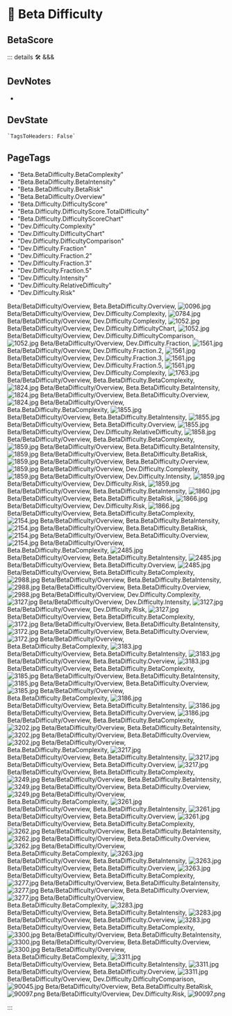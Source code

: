 
# 🔷 <beta>Beta Difficulty</beta>

## BetaScore

::: details 🛠 <dev>&&&</dev>

## DevNotes

-

## DevState

```py
`TagsToHeaders: False`
```

<h2>PageTags</h2>

- "Beta.BetaDifficulty.BetaComplexity"
- "Beta.BetaDifficulty.BetaIntensity"
- "Beta.BetaDifficulty.BetaRisk"
- "Beta.BetaDifficulty.Overview"
- "Beta.Difficulty.DifficultyScore"
- "Beta.Difficulty.DifficultyScore.TotalDifficulty"
- "Beta.Difficulty.DifficultyScoreChart"
- "Dev.Difficulty.Complexity"
- "Dev.Difficulty.DifficultyChart"
- "Dev.Difficulty.DifficultyComparison"
- "Dev.Difficulty.Fraction"
- "Dev.Difficulty.Fraction.2"
- "Dev.Difficulty.Fraction.3"
- "Dev.Difficulty.Fraction.5"
- "Dev.Difficulty.Intensity"
- "Dev.Difficulty.RelativeDifficulty"
- "Dev.Difficulty.Risk"

Beta/BetaDifficulty/Overview, <dev>Beta.BetaDifficulty.Overview</dev>, ![0096.jpg](/PaperPhoto/0096.jpg)
Beta/BetaDifficulty/Overview, <dev>Dev.Difficulty.Complexity</dev>, ![0784.jpg](/PaperPhoto/0784.jpg)
Beta/BetaDifficulty/Overview, <dev>Dev.Difficulty.Complexity</dev>, ![1052.jpg](/PaperPhoto/1052.jpg)
Beta/BetaDifficulty/Overview, <dev>Dev.Difficulty.DifficultyChart</dev>, ![1052.jpg](/PaperPhoto/1052.jpg)
Beta/BetaDifficulty/Overview, <dev>Dev.Difficulty.DifficultyComparison</dev>, ![1052.jpg](/PaperPhoto/1052.jpg)
Beta/BetaDifficulty/Overview, <dev>Dev.Difficulty.Fraction</dev>, ![1561.jpg](/PaperPhoto/1561.jpg)
Beta/BetaDifficulty/Overview, <dev>Dev.Difficulty.Fraction.2</dev>, ![1561.jpg](/PaperPhoto/1561.jpg)
Beta/BetaDifficulty/Overview, <dev>Dev.Difficulty.Fraction.3</dev>, ![1561.jpg](/PaperPhoto/1561.jpg)
Beta/BetaDifficulty/Overview, <dev>Dev.Difficulty.Fraction.5</dev>, ![1561.jpg](/PaperPhoto/1561.jpg)
Beta/BetaDifficulty/Overview, <dev>Dev.Difficulty.Complexity</dev>, ![1763.jpg](/PaperPhoto/1763.jpg)
Beta/BetaDifficulty/Overview, <dev>Beta.BetaDifficulty.BetaComplexity</dev>, ![1824.jpg](/PaperPhoto/1824.jpg)
Beta/BetaDifficulty/Overview, <dev>Beta.BetaDifficulty.BetaIntensity</dev>, ![1824.jpg](/PaperPhoto/1824.jpg)
Beta/BetaDifficulty/Overview, <dev>Beta.BetaDifficulty.Overview</dev>, ![1824.jpg](/PaperPhoto/1824.jpg)
Beta/BetaDifficulty/Overview, <dev>Beta.BetaDifficulty.BetaComplexity</dev>, ![1855.jpg](/PaperPhoto/1855.jpg)
Beta/BetaDifficulty/Overview, <dev>Beta.BetaDifficulty.BetaIntensity</dev>, ![1855.jpg](/PaperPhoto/1855.jpg)
Beta/BetaDifficulty/Overview, <dev>Beta.BetaDifficulty.Overview</dev>, ![1855.jpg](/PaperPhoto/1855.jpg)
Beta/BetaDifficulty/Overview, <dev>Dev.Difficulty.RelativeDifficulty</dev>, ![1858.jpg](/PaperPhoto/1858.jpg)
Beta/BetaDifficulty/Overview, <dev>Beta.BetaDifficulty.BetaComplexity</dev>, ![1859.jpg](/PaperPhoto/1859.jpg)
Beta/BetaDifficulty/Overview, <dev>Beta.BetaDifficulty.BetaIntensity</dev>, ![1859.jpg](/PaperPhoto/1859.jpg)
Beta/BetaDifficulty/Overview, <dev>Beta.BetaDifficulty.BetaRisk</dev>, ![1859.jpg](/PaperPhoto/1859.jpg)
Beta/BetaDifficulty/Overview, <dev>Beta.BetaDifficulty.Overview</dev>, ![1859.jpg](/PaperPhoto/1859.jpg)
Beta/BetaDifficulty/Overview, <dev>Dev.Difficulty.Complexity</dev>, ![1859.jpg](/PaperPhoto/1859.jpg)
Beta/BetaDifficulty/Overview, <dev>Dev.Difficulty.Intensity</dev>, ![1859.jpg](/PaperPhoto/1859.jpg)
Beta/BetaDifficulty/Overview, <dev>Dev.Difficulty.Risk</dev>, ![1859.jpg](/PaperPhoto/1859.jpg)
Beta/BetaDifficulty/Overview, <dev>Beta.BetaDifficulty.BetaIntensity</dev>, ![1860.jpg](/PaperPhoto/1860.jpg)
Beta/BetaDifficulty/Overview, <dev>Beta.BetaDifficulty.BetaRisk</dev>, ![1866.jpg](/PaperPhoto/1866.jpg)
Beta/BetaDifficulty/Overview, <dev>Dev.Difficulty.Risk</dev>, ![1866.jpg](/PaperPhoto/1866.jpg)
Beta/BetaDifficulty/Overview, <dev>Beta.BetaDifficulty.BetaComplexity</dev>, ![2154.jpg](/PaperPhoto/2154.jpg)
Beta/BetaDifficulty/Overview, <dev>Beta.BetaDifficulty.BetaIntensity</dev>, ![2154.jpg](/PaperPhoto/2154.jpg)
Beta/BetaDifficulty/Overview, <dev>Beta.BetaDifficulty.BetaRisk</dev>, ![2154.jpg](/PaperPhoto/2154.jpg)
Beta/BetaDifficulty/Overview, <dev>Beta.BetaDifficulty.Overview</dev>, ![2154.jpg](/PaperPhoto/2154.jpg)
Beta/BetaDifficulty/Overview, <dev>Beta.BetaDifficulty.BetaComplexity</dev>, ![2485.jpg](/PaperPhoto/2485.jpg)
Beta/BetaDifficulty/Overview, <dev>Beta.BetaDifficulty.BetaIntensity</dev>, ![2485.jpg](/PaperPhoto/2485.jpg)
Beta/BetaDifficulty/Overview, <dev>Beta.BetaDifficulty.Overview</dev>, ![2485.jpg](/PaperPhoto/2485.jpg)
Beta/BetaDifficulty/Overview, <dev>Beta.BetaDifficulty.BetaComplexity</dev>, ![2988.jpg](/PaperPhoto/2988.jpg)
Beta/BetaDifficulty/Overview, <dev>Beta.BetaDifficulty.BetaIntensity</dev>, ![2988.jpg](/PaperPhoto/2988.jpg)
Beta/BetaDifficulty/Overview, <dev>Beta.BetaDifficulty.Overview</dev>, ![2988.jpg](/PaperPhoto/2988.jpg)
Beta/BetaDifficulty/Overview, <dev>Dev.Difficulty.Complexity</dev>, ![3127.jpg](/PaperPhoto/3127.jpg)
Beta/BetaDifficulty/Overview, <dev>Dev.Difficulty.Intensity</dev>, ![3127.jpg](/PaperPhoto/3127.jpg)
Beta/BetaDifficulty/Overview, <dev>Dev.Difficulty.Risk</dev>, ![3127.jpg](/PaperPhoto/3127.jpg)
Beta/BetaDifficulty/Overview, <dev>Beta.BetaDifficulty.BetaComplexity</dev>, ![3172.jpg](/PaperPhoto/3172.jpg)
Beta/BetaDifficulty/Overview, <dev>Beta.BetaDifficulty.BetaIntensity</dev>, ![3172.jpg](/PaperPhoto/3172.jpg)
Beta/BetaDifficulty/Overview, <dev>Beta.BetaDifficulty.Overview</dev>, ![3172.jpg](/PaperPhoto/3172.jpg)
Beta/BetaDifficulty/Overview, <dev>Beta.BetaDifficulty.BetaComplexity</dev>, ![3183.jpg](/PaperPhoto/3183.jpg)
Beta/BetaDifficulty/Overview, <dev>Beta.BetaDifficulty.BetaIntensity</dev>, ![3183.jpg](/PaperPhoto/3183.jpg)
Beta/BetaDifficulty/Overview, <dev>Beta.BetaDifficulty.Overview</dev>, ![3183.jpg](/PaperPhoto/3183.jpg)
Beta/BetaDifficulty/Overview, <dev>Beta.BetaDifficulty.BetaComplexity</dev>, ![3185.jpg](/PaperPhoto/3185.jpg)
Beta/BetaDifficulty/Overview, <dev>Beta.BetaDifficulty.BetaIntensity</dev>, ![3185.jpg](/PaperPhoto/3185.jpg)
Beta/BetaDifficulty/Overview, <dev>Beta.BetaDifficulty.Overview</dev>, ![3185.jpg](/PaperPhoto/3185.jpg)
Beta/BetaDifficulty/Overview, <dev>Beta.BetaDifficulty.BetaComplexity</dev>, ![3186.jpg](/PaperPhoto/3186.jpg)
Beta/BetaDifficulty/Overview, <dev>Beta.BetaDifficulty.BetaIntensity</dev>, ![3186.jpg](/PaperPhoto/3186.jpg)
Beta/BetaDifficulty/Overview, <dev>Beta.BetaDifficulty.Overview</dev>, ![3186.jpg](/PaperPhoto/3186.jpg)
Beta/BetaDifficulty/Overview, <dev>Beta.BetaDifficulty.BetaComplexity</dev>, ![3202.jpg](/PaperPhoto/3202.jpg)
Beta/BetaDifficulty/Overview, <dev>Beta.BetaDifficulty.BetaIntensity</dev>, ![3202.jpg](/PaperPhoto/3202.jpg)
Beta/BetaDifficulty/Overview, <dev>Beta.BetaDifficulty.Overview</dev>, ![3202.jpg](/PaperPhoto/3202.jpg)
Beta/BetaDifficulty/Overview, <dev>Beta.BetaDifficulty.BetaComplexity</dev>, ![3217.jpg](/PaperPhoto/3217.jpg)
Beta/BetaDifficulty/Overview, <dev>Beta.BetaDifficulty.BetaIntensity</dev>, ![3217.jpg](/PaperPhoto/3217.jpg)
Beta/BetaDifficulty/Overview, <dev>Beta.BetaDifficulty.Overview</dev>, ![3217.jpg](/PaperPhoto/3217.jpg)
Beta/BetaDifficulty/Overview, <dev>Beta.BetaDifficulty.BetaComplexity</dev>, ![3249.jpg](/PaperPhoto/3249.jpg)
Beta/BetaDifficulty/Overview, <dev>Beta.BetaDifficulty.BetaIntensity</dev>, ![3249.jpg](/PaperPhoto/3249.jpg)
Beta/BetaDifficulty/Overview, <dev>Beta.BetaDifficulty.Overview</dev>, ![3249.jpg](/PaperPhoto/3249.jpg)
Beta/BetaDifficulty/Overview, <dev>Beta.BetaDifficulty.BetaComplexity</dev>, ![3261.jpg](/PaperPhoto/3261.jpg)
Beta/BetaDifficulty/Overview, <dev>Beta.BetaDifficulty.BetaIntensity</dev>, ![3261.jpg](/PaperPhoto/3261.jpg)
Beta/BetaDifficulty/Overview, <dev>Beta.BetaDifficulty.Overview</dev>, ![3261.jpg](/PaperPhoto/3261.jpg)
Beta/BetaDifficulty/Overview, <dev>Beta.BetaDifficulty.BetaComplexity</dev>, ![3262.jpg](/PaperPhoto/3262.jpg)
Beta/BetaDifficulty/Overview, <dev>Beta.BetaDifficulty.BetaIntensity</dev>, ![3262.jpg](/PaperPhoto/3262.jpg)
Beta/BetaDifficulty/Overview, <dev>Beta.BetaDifficulty.Overview</dev>, ![3262.jpg](/PaperPhoto/3262.jpg)
Beta/BetaDifficulty/Overview, <dev>Beta.BetaDifficulty.BetaComplexity</dev>, ![3263.jpg](/PaperPhoto/3263.jpg)
Beta/BetaDifficulty/Overview, <dev>Beta.BetaDifficulty.BetaIntensity</dev>, ![3263.jpg](/PaperPhoto/3263.jpg)
Beta/BetaDifficulty/Overview, <dev>Beta.BetaDifficulty.Overview</dev>, ![3263.jpg](/PaperPhoto/3263.jpg)
Beta/BetaDifficulty/Overview, <dev>Beta.BetaDifficulty.BetaComplexity</dev>, ![3277.jpg](/PaperPhoto/3277.jpg)
Beta/BetaDifficulty/Overview, <dev>Beta.BetaDifficulty.BetaIntensity</dev>, ![3277.jpg](/PaperPhoto/3277.jpg)
Beta/BetaDifficulty/Overview, <dev>Beta.BetaDifficulty.Overview</dev>, ![3277.jpg](/PaperPhoto/3277.jpg)
Beta/BetaDifficulty/Overview, <dev>Beta.BetaDifficulty.BetaComplexity</dev>, ![3283.jpg](/PaperPhoto/3283.jpg)
Beta/BetaDifficulty/Overview, <dev>Beta.BetaDifficulty.BetaIntensity</dev>, ![3283.jpg](/PaperPhoto/3283.jpg)
Beta/BetaDifficulty/Overview, <dev>Beta.BetaDifficulty.Overview</dev>, ![3283.jpg](/PaperPhoto/3283.jpg)
Beta/BetaDifficulty/Overview, <dev>Beta.BetaDifficulty.BetaComplexity</dev>, ![3300.jpg](/PaperPhoto/3300.jpg)
Beta/BetaDifficulty/Overview, <dev>Beta.BetaDifficulty.BetaIntensity</dev>, ![3300.jpg](/PaperPhoto/3300.jpg)
Beta/BetaDifficulty/Overview, <dev>Beta.BetaDifficulty.Overview</dev>, ![3300.jpg](/PaperPhoto/3300.jpg)
Beta/BetaDifficulty/Overview, <dev>Beta.BetaDifficulty.BetaComplexity</dev>, ![3311.jpg](/PaperPhoto/3311.jpg)
Beta/BetaDifficulty/Overview, <dev>Beta.BetaDifficulty.BetaIntensity</dev>, ![3311.jpg](/PaperPhoto/3311.jpg)
Beta/BetaDifficulty/Overview, <dev>Beta.BetaDifficulty.Overview</dev>, ![3311.jpg](/PaperPhoto/3311.jpg)
Beta/BetaDifficulty/Overview, <dev>Dev.Difficulty.DifficultyComparison</dev>, ![90045.jpg](/PaperPhoto/90045.jpg)
Beta/BetaDifficulty/Overview, <dev>Beta.BetaDifficulty.BetaRisk</dev>, ![90097.png](/PaperPhoto/90097.png)
Beta/BetaDifficulty/Overview, <dev>Dev.Difficulty.Risk</dev>, ![90097.png](/PaperPhoto/90097.png)

:::
